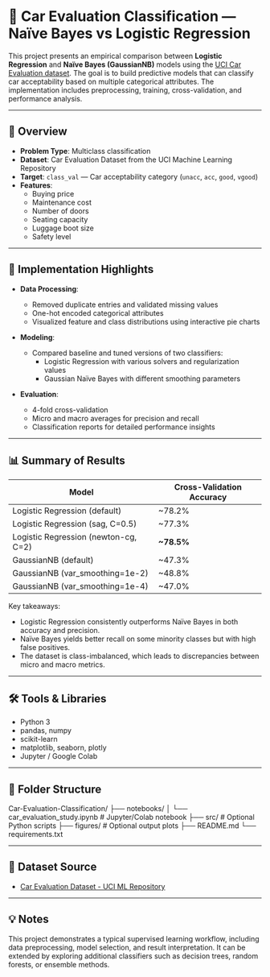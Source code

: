 # 🚗 Car Evaluation Classification — Naïve Bayes vs Logistic Regression

This project presents an empirical comparison between **Logistic Regression** and **Naïve Bayes (GaussianNB)** models using the [UCI Car Evaluation dataset](https://archive.ics.uci.edu/ml/datasets/Car+Evaluation). The goal is to build predictive models that can classify car acceptability based on multiple categorical attributes. The implementation includes preprocessing, training, cross-validation, and performance analysis.

---

## 📌 Overview

- **Problem Type**: Multiclass classification
- **Dataset**: Car Evaluation Dataset from the UCI Machine Learning Repository
- **Target**: `class_val` — Car acceptability category (`unacc`, `acc`, `good`, `vgood`)
- **Features**:
  - Buying price
  - Maintenance cost
  - Number of doors
  - Seating capacity
  - Luggage boot size
  - Safety level

---

## 🔧 Implementation Highlights

- **Data Processing**:
  - Removed duplicate entries and validated missing values
  - One-hot encoded categorical attributes
  - Visualized feature and class distributions using interactive pie charts

- **Modeling**:
  - Compared baseline and tuned versions of two classifiers:
    - Logistic Regression with various solvers and regularization values
    - Gaussian Naïve Bayes with different smoothing parameters

- **Evaluation**:
  - 4-fold cross-validation
  - Micro and macro averages for precision and recall
  - Classification reports for detailed performance insights

---

## 📊 Summary of Results

| Model                                | Cross-Validation Accuracy |
|-------------------------------------|----------------------------|
| Logistic Regression (default)       | ~78.2%                     |
| Logistic Regression (sag, C=0.5)    | ~77.3%                     |
| Logistic Regression (newton-cg, C=2)| **~78.5%**                 |
| GaussianNB (default)                | ~47.3%                     |
| GaussianNB (var_smoothing=1e-2)     | ~48.8%                     |
| GaussianNB (var_smoothing=1e-4)     | ~47.0%                     |

Key takeaways:
- Logistic Regression consistently outperforms Naïve Bayes in both accuracy and precision.
- Naïve Bayes yields better recall on some minority classes but with high false positives.
- The dataset is class-imbalanced, which leads to discrepancies between micro and macro metrics.

---

## 🛠️ Tools & Libraries

- Python 3
- pandas, numpy
- scikit-learn
- matplotlib, seaborn, plotly
- Jupyter / Google Colab

---

## 📁 Folder Structure
Car-Evaluation-Classification/
├── notebooks/
│ └── car_evaluation_study.ipynb # Jupyter/Colab notebook
├── src/ # Optional Python scripts
├── figures/ # Optional output plots
├── README.md
└── requirements.txt


---

## 📎 Dataset Source

- [Car Evaluation Dataset - UCI ML Repository](https://archive.ics.uci.edu/ml/datasets/Car+Evaluation)

---

## 💡 Notes

This project demonstrates a typical supervised learning workflow, including data preprocessing, model selection, and result interpretation. It can be extended by exploring additional classifiers such as decision trees, random forests, or ensemble methods.

